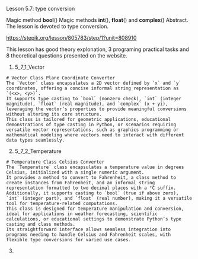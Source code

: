 Lesson 5.7: type conversion

Magic method **bool**()
Magic methods **int**(), **float**() and **complex**()
Abstract. The lesson is devoted to type conversion.

https://stepik.org/lesson/805783/step/1?unit=808910

This lesson has good theory explonation, 3 programing practical tasks and 8 theoretical questions presented on the website.

1. 5_7_1_Vector

```
# Vector Class Plane Coordinate Converter
The `Vector` class encapsulates a 2D vector defined by `x` and `y` coordinates, offering a concise informal string representation as `(<x>, <y>)`.
It supports type casting to `bool` (nonzero check), `int` (integer magnitude), `float` (real magnitude), and `complex` (x + yi), leveraging the vector’s properties to provide meaningful conversions without altering its core structure.
This class is tailored for geometric applications, educational demonstrations of type casting in Python, or scenarios requiring versatile vector representations, such as graphics programming or mathematical modeling where vectors need to interact with different data types seamlessly.
```

2. 5_7_2_Temperature

```
# Temperature Class Celsius Converter
The `Temperature` class encapsulates a temperature value in degrees Celsius, initialized with a single numeric argument.
It provides a method to convert to Fahrenheit, a class method to create instances from Fahrenheit, and an informal string representation formatted to two decimal places with a °C suffix.
Additionally, it supports casting to `bool` (true if above zero), `int` (integer part), and `float` (real number), making it a versatile tool for temperature-related computations.
This class is designed for temperature manipulation and conversion, ideal for applications in weather forecasting, scientific calculations, or educational settings to demonstrate Python’s type casting and class methods.
Its straightforward interface allows seamless integration into programs needing to handle Celsius and Fahrenheit scales, with flexible type conversions for varied use cases.
```

3.

```

```

